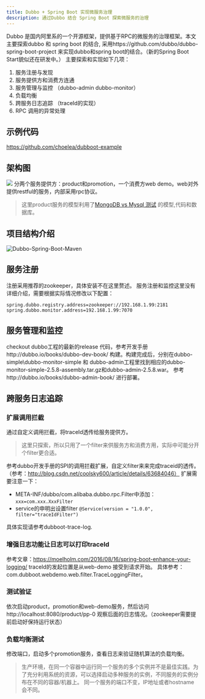 ```yaml
---
title: Dubbo + Spring Boot 实现微服务治理
description: 通过Dubbo 结合 Spring Boot 探索微服务的治理
---
```

Dubbo 是国内阿里系的一个开源框架，提供基于RPC的微服务的治理框架。本文主要探索dubbo 和 spring boot 的结合, 采用https://github.com/dubbo/dubbo-spring-boot-project 来实现dubbo和spring boot的结合。（新的Spring Boot Start貌似还在研发中。）
主要探索和实现如下几项：
 1. 服务注册与发现
 2. 服务提供方和消费方连通
 3. 服务管理与监控 （dubbo-admin  dubbo-monitor）
 4. 负载均衡
 4. 跨服务日志追踪 （traceId的实现）
 5. RPC 调用的异常处理

## 示例代码
https://github.com/choelea/dubboot-example

## 架构图
![](/assets/preimg/Micro-Services/duboo.png)
分两个服务提供方：product和promotion，一个消费方web demo。web对外提供restful的服务，内部采用rpc协议。
> 这里product服务的模型利用了[MongoDB vs Mysql 测试](/assets/preimg/Database-Technologies/Mongodb-vs-Mysql-basic) 的模型,代码和数据库。
## 项目结构介绍
![Dubbo-Spring-Boot-Maven](/assets/preimg/Micro-Services/duboo-projects.png)
## 服务注册
注册采用推荐的zookeeper，具体安装不在这里赘述。
服务注册和监控这里没有详细介绍，需要根据实际情况修改以下配置：

```
spring.dubbo.registry.address=zookeeper://192.168.1.99:2181
spring.dubbo.monitor.address=192.168.1.99:7070
```

## 服务管理和监控
checkout dubbo工程的最新的release 代码，参考开发手册http://dubbo.io/books/dubbo-dev-book/ 构建。构建完成后，分别在dubbo-simple\dubbo-monitor-simple 和 dubbo-admin工程里找到相应的dubbo-monitor-simple-2.5.8-assembly.tar.gz和dubbo-admin-2.5.8.war。 参考http://dubbo.io/books/dubbo-admin-book/ 进行部署。
## 跨服务日志追踪
### 扩展调用拦截
通过自定义调用拦截，将traceId透传给服务提供方。
> 这里只探索，所以只用了一个filter来供服务方和消费方用，实际中可能分开个filter更合适。

参考dubbo开发手册的SPI的调用拦截扩展，自定义filter来来完成traceid的透传。（参考：http://blog.csdn.net/coolsky600/article/details/63684046）
扩展需要注意一下：

 - META-INF/dubbo/com.alibaba.dubbo.rpc.Filter中添加：`xxx=com.xxx.XxxFilter`
 - service的申明出设置filter `@Service(version = "1.0.0", filter="traceIdFilter")`

具体实现请参考dubboot-trace-log.
### 增强日志功能让日志可以打印traceId
参考文章：https://moelholm.com/2016/08/16/spring-boot-enhance-your-logging/
traceId的发起位置是从web-demo 接受到请求开始。 具体参考：com.dubboot.webdemo.web.filter.TraceLoggingFilter。
### 测试验证
依次启动product，promotion和web-demo服务，然后访问http://localhost:8080/product/pp-0 观察后面的日志情况。（zookeeper需要提前启动好保持运行状态）
### 负载均衡测试
修改端口，启动多个promotion服务，查看日志来验证随机算法的负载均衡。
> 生产环境，在同一个容器中运行同一个服务的多个实例并不是最佳实践。为了充分利用系统的资源，可以选择启动多种服务的实例，不同服务的实例分布在不同的容器/机器上。 同一个服务的端口不变，IP地址或者hostname会不同。

